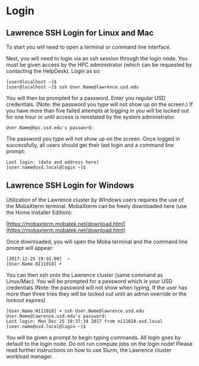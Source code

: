 # Login

## Lawrence SSH Login for Linux and Mac

To start you will need to open a terminal or command line interface.

Next, you will need to login via an ssh session through the login node. You must be given access by the HPC administrator \(which can be requested by contacting the HelpDesk\). Login as so:

```text
[user@localhost ~]$
[user@localhost ~]$ ssh User.Name@lawrence.usd.edu
```

You will then be prompted for a password. Enter you regular USD credentials. \(Note: the password you type will not show up on the screen.\) If you have more than five failed attempts at logging in you will be locked out for one hour or until access is reinstated by the system administrator.

```text
User.Name@hpc.usd.edu's password:
```

The password you type will not show up on the screen. Once logged in successfully, all users should get their last login and a command line prompt:

```text
Last login: (date and address here)
[user.name@usd.local@login ~]$
```

## Lawrence SSH Login for Windows

Utilization of the Lawrence cluster by WIndows users requires the use of the MobaXterm terminal. MobaXterm can be freely downloaded here \(use the Home Installer Edition\):

[https://mobaxterm.mobatek.net/download.html](https://mobaxterm.mobatek.net/download.html)

Once downloaded, you will open the Moba terminal and the command line prompt will appear:

```text
[2017-12-25 19:55.00]  ~
[User.Name.NI11018] ➤
```

You can then ssh onto the Lawrence cluster \(same command as Linux/Mac\). You will be prompted for a password which is your USD credentials \(Note: the password will not show when typing. If the user has more than three tries they will be locked out until an admin override or the lockout expires\)

```text
[User.Name.NI11018] ➤ ssh User.Name@lawrence.usd.edu
User.Name@lawrence.usd.edu's password:
Last login: Mon Dec 25 19:37:34 2017 from ni11018.usd.local
[user.name@usd.local@login ~]$
```

You will be given a prompt to begin typing commands. All login goes by default to the login node. Do not run compute jobs on the login node! Please read further instructions on how to use Slurm, the Lawrence cluster workload manager.

